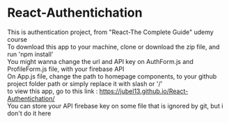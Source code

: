 # React-Authentichation
This is authentication project, from "React-The Complete Guide" udemy course </br>
To download this app to your machine, clone or download the zip file, and run 'npm install' </br>
You might wanna change the url and API key on AuthForm.js and ProfileForm.js file, with your firebase API </br>
On App.js file, change the path to homepage components, to your github project folder path or simply replace it with slash or '/' </br>
to view this app, go to this link : https://jubel13.github.io/React-Authentichation/ </br>
You can store your API firebase key on some file that is ignored by git, but i don't do it here
